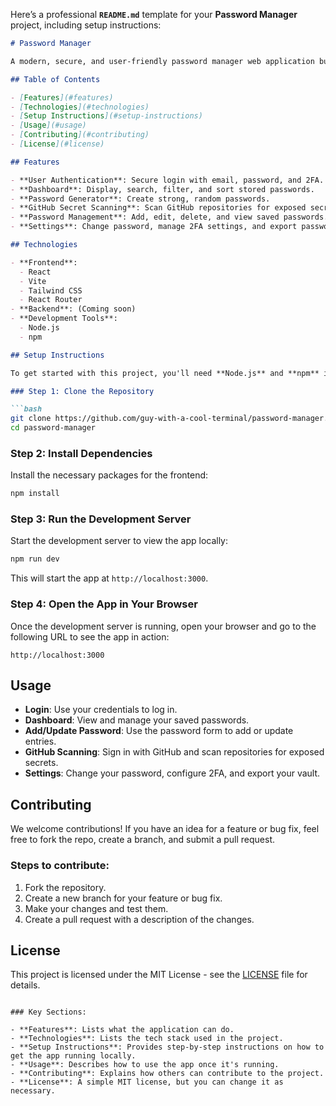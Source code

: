 Here’s a professional **`README.md`** template for your **Password Manager** project, including setup instructions:

```markdown
# Password Manager

A modern, secure, and user-friendly password manager web application built with React, Vite, and Tailwind CSS. This app allows users to securely store, manage, and retrieve passwords while also providing additional features such as GitHub repository scanning for exposed secrets.

## Table of Contents

- [Features](#features)
- [Technologies](#technologies)
- [Setup Instructions](#setup-instructions)
- [Usage](#usage)
- [Contributing](#contributing)
- [License](#license)

## Features

- **User Authentication**: Secure login with email, password, and 2FA.
- **Dashboard**: Display, search, filter, and sort stored passwords.
- **Password Generator**: Create strong, random passwords.
- **GitHub Secret Scanning**: Scan GitHub repositories for exposed secrets.
- **Password Management**: Add, edit, delete, and view saved passwords.
- **Settings**: Change password, manage 2FA settings, and export password vault.

## Technologies

- **Frontend**:
  - React
  - Vite
  - Tailwind CSS
  - React Router
- **Backend**: (Coming soon)
- **Development Tools**:
  - Node.js
  - npm

## Setup Instructions

To get started with this project, you'll need **Node.js** and **npm** installed. If you don't have them installed, download and install from the official website: [Node.js](https://nodejs.org/).

### Step 1: Clone the Repository

```bash
git clone https://github.com/guy-with-a-cool-terminal/password-manager.git
cd password-manager
```

### Step 2: Install Dependencies

Install the necessary packages for the frontend:

```bash
npm install
```

### Step 3: Run the Development Server

Start the development server to view the app locally:

```bash
npm run dev
```

This will start the app at `http://localhost:3000`.

### Step 4: Open the App in Your Browser

Once the development server is running, open your browser and go to the following URL to see the app in action:

```
http://localhost:3000
```

## Usage

- **Login**: Use your credentials to log in.
- **Dashboard**: View and manage your saved passwords.
- **Add/Update Password**: Use the password form to add or update entries.
- **GitHub Scanning**: Sign in with GitHub and scan repositories for exposed secrets.
- **Settings**: Change your password, configure 2FA, and export your vault.

## Contributing

We welcome contributions! If you have an idea for a feature or bug fix, feel free to fork the repo, create a branch, and submit a pull request.

### Steps to contribute:

1. Fork the repository.
2. Create a new branch for your feature or bug fix.
3. Make your changes and test them.
4. Create a pull request with a description of the changes.

## License

This project is licensed under the MIT License - see the [LICENSE](LICENSE) file for details.
```

### Key Sections:

- **Features**: Lists what the application can do.
- **Technologies**: Lists the tech stack used in the project.
- **Setup Instructions**: Provides step-by-step instructions on how to get the app running locally.
- **Usage**: Describes how to use the app once it's running.
- **Contributing**: Explains how others can contribute to the project.
- **License**: A simple MIT license, but you can change it as necessary.

